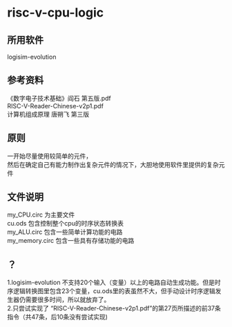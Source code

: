 # risc-v-cpu-logic
## 所用软件
logisim-evolution

## 参考资料
《数字电子技术基础》阎石  第五版.pdf<br>
RISC-V-Reader-Chinese-v2p1.pdf<br>
计算机组成原理 唐朔飞 第三版<br>

## 原则
一开始尽量使用较简单的元件，<br>
然后在确定自己有能力制作出复杂元件的情况下，大胆地使用软件里提供的复杂元件

## 文件说明
my_CPU.circ 为主要文件<br>
cu.ods 包含控制整个cpu的时序状态转换表<br>
my_ALU.circ 包含一些简单计算功能的电路<br>
my_memory.circ 包含一些具有存储功能的电路

## ？
1.logisim-evolution 不支持20个输入（变量）以上的电路自动生成功能。但是时序逻辑转换图里包含23个变量，cu.ods里的表虽然不大，但手动设计时序逻辑发生器仍需要很多时间，所以就放弃了。<br>
2.只尝试实现了 “RISC-V-Reader-Chinese-v2p1.pdf”的第27页所描述的前37条指令（共47条，后10条没有尝试实现)